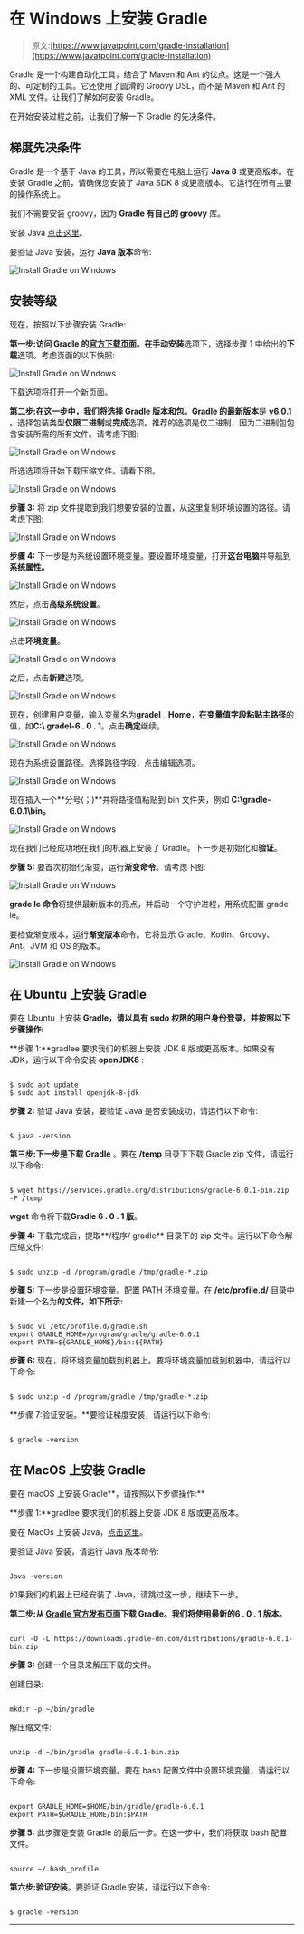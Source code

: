 # 在 Windows 上安装 Gradle

> 原文:[https://www.javatpoint.com/gradle-installation](https://www.javatpoint.com/gradle-installation)

Gradle 是一个构建自动化工具，结合了 Maven 和 Ant 的优点。这是一个强大的、可定制的工具。它还使用了圆滑的 Groovy DSL，而不是 Maven 和 Ant 的 XML 文件。让我们了解如何安装 Gradle。

在开始安装过程之前，让我们了解一下 Gradle 的先决条件。

## 梯度先决条件

Gradle 是一个基于 Java 的工具，所以需要在电脑上运行 **Java 8** 或更高版本。在安装 Gradle 之前，请确保您安装了 Java SDK 8 或更高版本。它运行在所有主要的操作系统上。

我们不需要安装 groovy，因为 **Gradle 有自己的 groovy** 库。

安装 Java [点击这里](https://www.javatpoint.com/javafx-how-to-install-java)。

要验证 Java 安装，运行 **Java 版本**命令:

![Install Gradle on Windows](../Images/cda087bb26fc09c7f1dd3ef03be878e6.png)

## 安装等级

现在，按照以下步骤安装 Gradle:

**第一步:**访问 Gradle 的[官方下载页面](https://gradle.org/install/)。在**手动安装**选项下，选择步骤 1 中给出的**下载**选项。考虑页面的以下快照:

![Install Gradle on Windows](../Images/a96ed7ce7102190de2bbb3b0b16f1d20.png)

下载选项将打开一个新页面。

**第二步:**在这一步中，我们将选择 Gradle 版本和包。Gradle 的**最新版本**是 **v6.0.1** 。选择包装类型**仅限二进制**或**完成**选项。推荐的选项是仅二进制，因为二进制包包含安装所需的所有文件。请考虑下图:

![Install Gradle on Windows](../Images/f1bff8002f0c1d2bed0b7631fd3d6ca9.png)

所选选项将开始下载压缩文件。请看下图。

![Install Gradle on Windows](../Images/ada29207f10ab0a1c0cf29766c11520c.png)

**步骤 3:** 将 zip 文件提取到我们想要安装的位置，从这里复制环境设置的路径。请考虑下图:

![Install Gradle on Windows](../Images/54340db36929e9e25aa5c50e9620953c.png)

**步骤 4:** 下一步是为系统设置环境变量。要设置环境变量，打开**这台电脑**并导航到**系统属性。**

![Install Gradle on Windows](../Images/3cedff252b5db3eca30b14b39d4a4a1f.png)

然后，点击**高级系统设置**。

![Install Gradle on Windows](../Images/d3cdbf069cdaa686e5666a1813cf2042.png)

点击**环境变量**。

![Install Gradle on Windows](../Images/269e904e86f5368e53cbe1f59604fe08.png)

之后，点击**新建**选项。

![Install Gradle on Windows](../Images/f07d2abc9b34474303dd7adcf904dfa2.png)

现在，创建用户变量，输入变量名为**gradel _ Home**，**在变量值字段粘贴主路径**的值，如**C:\ gradel-6 . 0 . 1**。点击**确定**继续。

![Install Gradle on Windows](../Images/893b871db17ddc1fb34c407bf4f41102.png)

现在为系统设置路径。选择路径字段，点击编辑选项。

![Install Gradle on Windows](../Images/160ed075feb426a3b76545a6dc88371c.png)

现在插入一个**分号(；)**并将路径值粘贴到 bin 文件夹，例如 **C:\gradle-6.0.1\bin。**

![Install Gradle on Windows](../Images/659995071314dd11c8183a505ee2b850.png)

现在我们已经成功地在我们的机器上安装了 Gradle。下一步是初始化和**验证**。

**步骤 5:** 要首次初始化渐变，运行**渐变命令**。请考虑下图:

![Install Gradle on Windows](../Images/d752d952e647f1bda56852fe71d3e8b9.png)

**grade le 命令**将提供最新版本的亮点，并启动一个守护进程，用系统配置 grade le。

要检查渐变版本，运行**渐变版本**命令。它将显示 Gradle、Kotlin、Groovy、Ant、JVM 和 OS 的版本。

![Install Gradle on Windows](../Images/29e684d6b2dbdafb9fa4955f82c3940e.png)

## 在 Ubuntu 上安装 Gradle

要在 Ubuntu 上安装 **Gradle，请以具有 **sudo** 权限的用户身份登录，并按照以下步骤操作:**

**步骤 1:**gradlee 要求我们的机器上安装 JDK 8 版或更高版本。如果没有 JDK，运行以下命令安装 **openJDK8** :

```

$ sudo apt update
$ sudo apt install openjdk-8-jdk

```

**步骤 2:** 验证 Java 安装，要验证 Java 是否安装成功，请运行以下命令:

```

$ java -version

```

**第三步:**下一步是**下载 Gradle** 。要在 **/temp** 目录下下载 Gradle zip 文件，请运行以下命令:

```

$ wget https://services.gradle.org/distributions/gradle-6.0.1-bin.zip -P /temp

```

**wget** 命令将下载**Gradle 6 . 0 . 1 版**。

**步骤 4:** 下载完成后，提取**/程序/ gradle** 目录下的 zip 文件。运行以下命令解压缩文件:

```

$ sudo unzip -d /program/gradle /tmp/gradle-*.zip

```

**步骤 5:** 下一步是设置环境变量。配置 PATH 环境变量。在 **/etc/profile.d/** 目录中新建一个名为**的文件，如下所示:**

```

$ sudo vi /etc/profile.d/gradle.sh
export GRADLE_HOME=/program/gradle/gradle-6.0.1
export PATH=${GRADLE_HOME}/bin:${PATH}

```

**步骤 6:** 现在，将环境变量加载到机器上。要将环境变量加载到机器中，请运行以下命令:

```

$ sudo unzip -d /program/gradle /tmp/gradle-*.zip

```

**步骤 7:验证安装。**要验证梯度安装，请运行以下命令:

```

$ gradle -version

```

## 在 MacOS 上安装 Gradle

要在 macOS 上安装 Gradle**，请按照以下步骤操作:**

**步骤 1:**gradlee 要求我们的机器上安装 JDK 8 版或更高版本。

要在 MacOs 上安装 Java，[点击这里](https://www.javatpoint.com/how-to-install-java-on-mac)。

要验证 Java 安装，请运行 Java 版本命令:

```

Java -version

```

如果我们的机器上已经安装了 Java，请跳过这一步，继续下一步。

**第二步:**从 [Gradle 官方发布页面](https://gradle.org/releases/)下载 Gradle。我们将使用最新的**6 . 0 . 1 版本。**

```

curl -O -L https://downloads.gradle-dn.com/distributions/gradle-6.0.1-bin.zip

```

**步骤 3:** 创建一个目录来解压下载的文件。

创建目录:

```

mkdir -p ~/bin/gradle

```

解压缩文件:

```

unzip -d ~/bin/gradle gradle-6.0.1-bin.zip

```

**步骤 4:** 下一步是设置环境变量。要在 bash 配置文件中设置环境变量，请运行以下命令:

```

export GRADLE_HOME=$HOME/bin/gradle/gradle-6.0.1
export PATH=$GRADLE_HOME/bin:$PATH

```

**步骤 5:** 此步骤是安装 Gradle 的最后一步。在这一步中，我们将获取 bash 配置文件。

```

source ~/.bash_profile

```

**第六步:验证安装**。要验证 Gradle 安装，请运行以下命令:

```

$ gradle -version

```

* * *